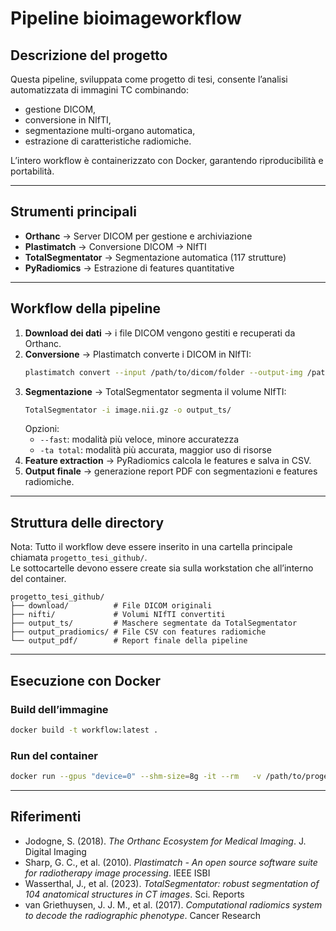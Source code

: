 # Pipeline bioimageworkflow

## Descrizione del progetto
Questa pipeline, sviluppata come progetto di tesi, consente l’analisi automatizzata di immagini TC combinando:
- gestione DICOM,
- conversione in NIfTI,
- segmentazione multi-organo automatica,
- estrazione di caratteristiche radiomiche.

L’intero workflow è containerizzato con Docker, garantendo riproducibilità e portabilità.

---

## Strumenti principali
- **Orthanc** → Server DICOM per gestione e archiviazione
- **Plastimatch** → Conversione DICOM → NIfTI
- **TotalSegmentator** → Segmentazione automatica (117 strutture)
- **PyRadiomics** → Estrazione di features quantitative

---

## Workflow della pipeline
1. **Download dei dati** → i file DICOM vengono gestiti e recuperati da Orthanc.  
2. **Conversione** → Plastimatch converte i DICOM in NIfTI:  
   ```bash
   plastimatch convert --input /path/to/dicom/folder --output-img /path/to/output/image.nii.gz
   ```
3. **Segmentazione** → TotalSegmentator segmenta il volume NIfTI:  
   ```bash
   TotalSegmentator -i image.nii.gz -o output_ts/
   ```
   Opzioni:
   - `--fast`: modalità più veloce, minore accuratezza  
   - `-ta total`: modalità più accurata, maggior uso di risorse  
4. **Feature extraction** → PyRadiomics calcola le features e salva in CSV.  
5. **Output finale** → generazione report PDF con segmentazioni e features radiomiche.

---

## Struttura delle directory
Nota: Tutto il workflow deve essere inserito in una cartella principale chiamata `progetto_tesi_github/`.  
Le sottocartelle devono essere create sia sulla workstation che all’interno del container.

```plaintext
progetto_tesi_github/
├── download/          # File DICOM originali
├── nifti/             # Volumi NIfTI convertiti
├── output_ts/         # Maschere segmentate da TotalSegmentator
├── output_pradiomics/ # File CSV con features radiomiche
└── output_pdf/        # Report finale della pipeline
```

---

## Esecuzione con Docker
### Build dell’immagine
```bash
docker build -t workflow:latest .
```

### Run del container
```bash
docker run --gpus "device=0" --shm-size=8g -it --rm   -v /path/to/progetto_tesi_github/download:/download   -v /path/to/progetto_tesi_github/nifti:/nifti   -v /path/to/progetto_tesi_github/output_ts:/output_ts   -v /path/to/progetto_tesi_github/output_pradiomics:/output_pradiomics   -v /path/to/progetto_tesi_github/output_pdf:/output_pdf   workflow:latest
```

---

## Riferimenti
- Jodogne, S. (2018). *The Orthanc Ecosystem for Medical Imaging*. J. Digital Imaging  
- Sharp, G. C., et al. (2010). *Plastimatch - An open source software suite for radiotherapy image processing*. IEEE ISBI  
- Wasserthal, J., et al. (2023). *TotalSegmentator: robust segmentation of 104 anatomical structures in CT images*. Sci. Reports  
- van Griethuysen, J. J. M., et al. (2017). *Computational radiomics system to decode the radiographic phenotype*. Cancer Research  
